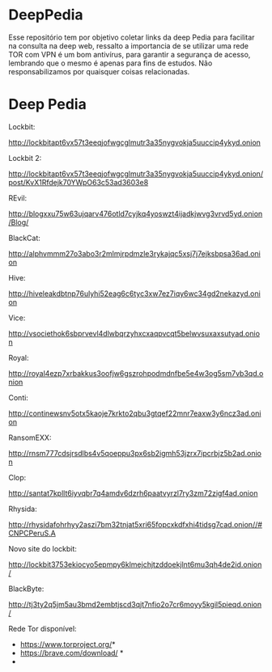 # DeepPedia
Esse repositório tem por objetivo coletar links da deep Pedia para facilitar na consulta na deep web, ressalto a importancia de se utilizar uma rede TOR com VPN é um bom antivírus, para garantir a segurança de acesso, lembrando que o mesmo é apenas para fins de estudos. Não responsabilizamos por quaisquer coisas relacionadas.

# Deep Pedia

Lockbit:

http://lockbitapt6vx57t3eeqjofwgcglmutr3a35nygvokja5uuccip4ykyd.onion 

Lockbit 2:

http://lockbitapt6vx57t3eeqjofwgcglmutr3a35nygvokja5uuccip4ykyd.onion/post/KvX1Rfdejk70YWpO63c53ad3603e8

REvil:

http://blogxxu75w63ujqarv476otld7cyjkq4yoswzt4ijadkjwvg3vrvd5yd.onion/Blog/ 

BlackCat:

http://alphvmmm27o3abo3r2mlmjrpdmzle3rykajqc5xsj7j7ejksbpsa36ad.onion

Hive:

http://hiveleakdbtnp76ulyhi52eag6c6tyc3xw7ez7iqy6wc34gd2nekazyd.onion

Vice:

http://vsociethok6sbprvevl4dlwbqrzyhxcxaqpvcqt5belwvsuxaxsutyad.onion

Royal:

http://royal4ezp7xrbakkus3oofjw6gszrohpodmdnfbe5e4w3og5sm7vb3qd.onion

Conti:

http://continewsnv5otx5kaoje7krkto2qbu3gtqef22mnr7eaxw3y6ncz3ad.onion

RansomEXX:

http://rnsm777cdsjrsdlbs4v5qoeppu3px6sb2igmh53jzrx7ipcrbjz5b2ad.onion

Clop:

http://santat7kpllt6iyvqbr7q4amdv6dzrh6paatvyrzl7ry3zm72zigf4ad.onion

Rhysida:

http://rhysidafohrhyy2aszi7bm32tnjat5xri65fopcxkdfxhi4tidsg7cad.onion//#CNPCPeruS.A

Novo site do lockbit:

http://lockbit3753ekiocyo5epmpy6klmejchjtzddoekjlnt6mu3qh4de2id.onion/

BlackByte:

http://tj3ty2q5jm5au3bmd2embtjscd3qjt7nfio2o7cr6moyy5kgil5pieqd.onion/ 

Rede Tor disponível:

* https://www.torproject.org/*
*  https://brave.com/download/ *
*  
